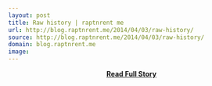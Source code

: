 ```yaml
---
layout: post
title: Raw history | raptnrent me
url: http://blog.raptnrent.me/2014/04/03/raw-history/
source: http://blog.raptnrent.me/2014/04/03/raw-history/
domain: blog.raptnrent.me
image: 
---
```


<p></p>
<center><p><a href="http://blog.raptnrent.me/2014/04/03/raw-history/" style='padding:25px; font-sze:18px; font-weight: bold;'>Read Full Story</a></p></center>
